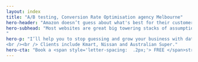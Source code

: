 ```yaml
---
layout: index
title: "A/B testing, Conversion Rate Optimisation agency Melbourne"
hero-header: "Amazon doesn’t guess about what's best for their customers. Why should you?"
hero-subhead: "Most websites are great big towering stacks of assumptions, guesswork and ‘best practise’.
"
hero-p: "I’ll help you to stop guessing and grow your business with data-driven experimentation.
<br /><br /> Clients include Kmart, Nissan and Australian Super."
hero-cta: "Book a <span style='letter-spacing:  .2px;'> FREE </span>strategy session"
---
```

